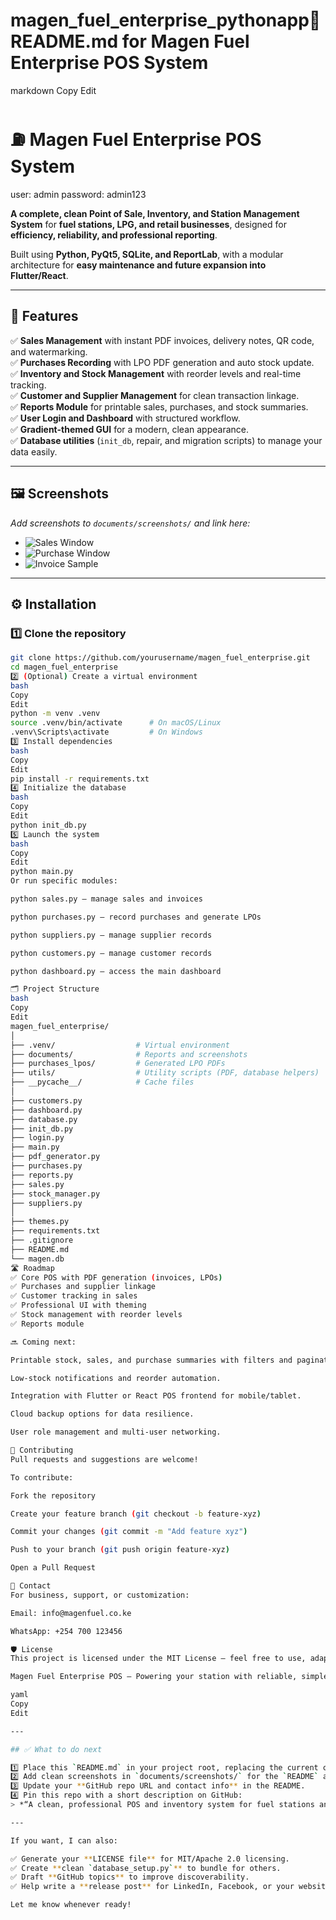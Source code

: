 # magen_fuel_enterprise_pythonapp📌 README.md for Magen Fuel Enterprise POS System
markdown
Copy
Edit
# ⛽️ Magen Fuel Enterprise POS System

user: admin
password: admin123

**A complete, clean Point of Sale, Inventory, and Station Management System** for **fuel stations, LPG, and retail businesses**, designed for **efficiency, reliability, and professional reporting**.

Built using **Python, PyQt5, SQLite, and ReportLab**, with a modular architecture for **easy maintenance and future expansion into Flutter/React**.

---

## 🚀 Features

✅ **Sales Management** with instant PDF invoices, delivery notes, QR code, and watermarking.  
✅ **Purchases Recording** with LPO PDF generation and auto stock update.  
✅ **Inventory and Stock Management** with reorder levels and real-time tracking.  
✅ **Customer and Supplier Management** for clean transaction linkage.  
✅ **Reports Module** for printable sales, purchases, and stock summaries.  
✅ **User Login and Dashboard** with structured workflow.  
✅ **Gradient-themed GUI** for a modern, clean appearance.  
✅ **Database utilities** (`init_db`, repair, and migration scripts) to manage your data easily.

---

## 🖼️ Screenshots

_Add screenshots to `documents/screenshots/` and link here:_

- ![Sales Window](documents/screenshots/sales_window.png)
- ![Purchase Window](documents/screenshots/purchase_window.png)
- ![Invoice Sample](documents/screenshots/invoice_sample.png)

---

## ⚙️ Installation

### 1️⃣ Clone the repository

```bash
git clone https://github.com/yourusername/magen_fuel_enterprise.git
cd magen_fuel_enterprise
2️⃣ (Optional) Create a virtual environment
bash
Copy
Edit
python -m venv .venv
source .venv/bin/activate      # On macOS/Linux
.venv\Scripts\activate         # On Windows
3️⃣ Install dependencies
bash
Copy
Edit
pip install -r requirements.txt
4️⃣ Initialize the database
bash
Copy
Edit
python init_db.py
5️⃣ Launch the system
bash
Copy
Edit
python main.py
Or run specific modules:

python sales.py – manage sales and invoices

python purchases.py – record purchases and generate LPOs

python suppliers.py – manage supplier records

python customers.py – manage customer records

python dashboard.py – access the main dashboard

🗂️ Project Structure
bash
Copy
Edit
magen_fuel_enterprise/
│
├── .venv/                  # Virtual environment
├── documents/              # Reports and screenshots
├── purchases_lpos/         # Generated LPO PDFs
├── utils/                  # Utility scripts (PDF, database helpers)
├── __pycache__/            # Cache files
│
├── customers.py
├── dashboard.py
├── database.py
├── init_db.py
├── login.py
├── main.py
├── pdf_generator.py
├── purchases.py
├── reports.py
├── sales.py
├── stock_manager.py
├── suppliers.py
│
├── themes.py
├── requirements.txt
├── .gitignore
├── README.md
└── magen.db
🛣️ Roadmap
✅ Core POS with PDF generation (invoices, LPOs)
✅ Purchases and supplier linkage
✅ Customer tracking in sales
✅ Professional UI with theming
✅ Stock management with reorder levels
✅ Reports module

🔜 Coming next:

Printable stock, sales, and purchase summaries with filters and pagination.

Low-stock notifications and reorder automation.

Integration with Flutter or React POS frontend for mobile/tablet.

Cloud backup options for data resilience.

User role management and multi-user networking.

🤝 Contributing
Pull requests and suggestions are welcome!

To contribute:

Fork the repository

Create your feature branch (git checkout -b feature-xyz)

Commit your changes (git commit -m "Add feature xyz")

Push to your branch (git push origin feature-xyz)

Open a Pull Request

📧 Contact
For business, support, or customization:

Email: info@magenfuel.co.ke

WhatsApp: +254 700 123456

🛡️ License
This project is licensed under the MIT License – feel free to use, adapt, and improve it for your station or retail business.

Magen Fuel Enterprise POS – Powering your station with reliable, simple, professional tools.

yaml
Copy
Edit

---

## ✅ What to do next

1️⃣ Place this `README.md` in your project root, replacing the current one.  
2️⃣ Add clean screenshots in `documents/screenshots/` for the `README` and GitHub display.  
3️⃣ Update your **GitHub repo URL and contact info** in the README.  
4️⃣ Pin this repo with a short description on GitHub:
> *“A clean, professional POS and inventory system for fuel stations and LPG businesses with PDF reporting and modular architecture.”*

---

If you want, I can also:

✅ Generate your **LICENSE file** for MIT/Apache 2.0 licensing.  
✅ Create **clean `database_setup.py`** to bundle for others.  
✅ Draft **GitHub topics** to improve discoverability.  
✅ Help write a **release post** for LinkedIn, Facebook, or your website to attract customers and investors confidently.

Let me know whenever ready!
